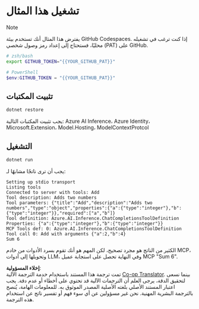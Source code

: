 <!--
CO_OP_TRANSLATOR_METADATA:
{
  "original_hash": "c40c54fa74ded9c223bc0ebfc8a2de7c",
  "translation_date": "2025-07-13T19:01:35+00:00",
  "source_file": "03-GettingStarted/03-llm-client/solution/dotnet/README.md",
  "language_code": "ar"
}
-->
# تشغيل هذا المثال

> [!NOTE]  
> يفترض هذا المثال أنك تستخدم بيئة GitHub Codespaces. إذا كنت ترغب في تشغيله محليًا، فستحتاج إلى إعداد رمز وصول شخصي (PAT) على GitHub.  
>  
> ```bash
> # zsh/bash
> export GITHUB_TOKEN="{{YOUR_GITHUB_PAT}}"
> ```  
>  
> ```powershell
> # PowerShell
> $env:GITHUB_TOKEN = "{{YOUR_GITHUB_PAT}}"
> ```

## تثبيت المكتبات

```sh
dotnet restore
```

يجب تثبيت المكتبات التالية: Azure AI Inference، Azure Identity، Microsoft.Extension، Model.Hosting، ModelContextProtcol

## التشغيل

```sh 
dotnet run
```

يجب أن ترى ناتجًا مشابهًا لـ:

```text
Setting up stdio transport
Listing tools
Connected to server with tools: Add
Tool description: Adds two numbers
Tool parameters: {"title":"Add","description":"Adds two numbers","type":"object","properties":{"a":{"type":"integer"},"b":{"type":"integer"}},"required":["a","b"]}
Tool definition: Azure.AI.Inference.ChatCompletionsToolDefinition
Properties: {"a":{"type":"integer"},"b":{"type":"integer"}}
MCP Tools def: 0: Azure.AI.Inference.ChatCompletionsToolDefinition
Tool call 0: Add with arguments {"a":2,"b":4}
Sum 6
```

الكثير من الناتج هو مجرد تصحيح، لكن المهم هو أنك تقوم بسرد الأدوات من خادم MCP، وتحويلها إلى أدوات LLM، وفي النهاية تحصل على استجابة عميل MCP "Sum 6".

**إخلاء المسؤولية**:  
تمت ترجمة هذا المستند باستخدام خدمة الترجمة الآلية [Co-op Translator](https://github.com/Azure/co-op-translator). بينما نسعى لتحقيق الدقة، يرجى العلم أن الترجمات الآلية قد تحتوي على أخطاء أو عدم دقة. يجب اعتبار المستند الأصلي بلغته الأصلية المصدر الموثوق به. للمعلومات الهامة، يُنصح بالترجمة البشرية المهنية. نحن غير مسؤولين عن أي سوء فهم أو تفسير ناتج عن استخدام هذه الترجمة.